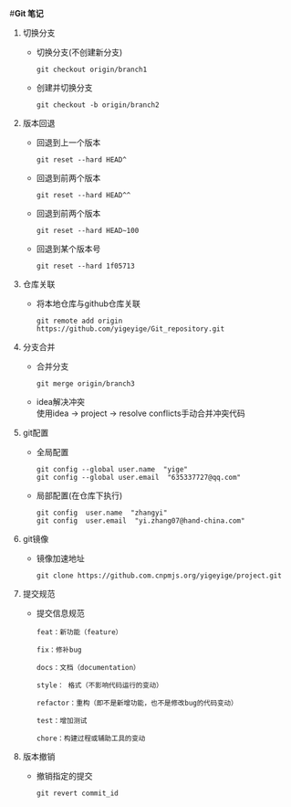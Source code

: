 #**Git 笔记**

1. 切换分支  
    + 切换分支(不创建新分支)    
        ```git命令
        git checkout origin/branch1
        ```
    + 创建并切换分支  
        ```git命令
        git checkout -b origin/branch2
        ```
        
2. 版本回退  
    + 回退到上一个版本  
        ```git命令
        git reset --hard HEAD^
        ```
    + 回退到前两个版本
        ```git命令
        git reset --hard HEAD^^
        ```
    + 回退到前两个版本
        ```git命令
        git reset --hard HEAD~100
        ```
    + 回退到某个版本号
        ```git命令
        git reset --hard 1f05713
        ```

3. 仓库关联
    + 将本地仓库与github仓库关联  
        ```git命令
        git remote add origin https://github.com/yigeyige/Git_repository.git
        ```
        
4. 分支合并  
    + 合并分支
        ```git命令
        git merge origin/branch3
        ```
    + idea解决冲突  
        使用idea -> project -> resolve conflicts手动合并冲突代码
        
5. git配置  
    + 全局配置  
        ```git命令
        git config --global user.name  "yige"  
        git config --global user.email  "635337727@qq.com"
        ```
    + 局部配置(在仓库下执行)  
        ```git命令
        git config  user.name  "zhangyi"  
        git config  user.email  "yi.zhang07@hand-china.com"
        ```
        
6. git镜像
    + 镜像加速地址
        ```git命令
        git clone https://github.com.cnpmjs.org/yigeyige/project.git
        ```
        
7. 提交规范  
    + 提交信息规范  
        ```信息
        feat：新功能（feature）
        
        fix：修补bug
        
        docs：文档（documentation）
        
        style： 格式（不影响代码运行的变动）
        
        refactor：重构（即不是新增功能，也不是修改bug的代码变动）
        
        test：增加测试
        
        chore：构建过程或辅助工具的变动
        ```
      
8. 版本撤销 
    + 撤销指定的提交   
        ```shell script
        git revert commit_id
        ```